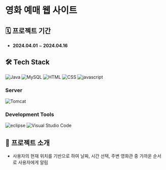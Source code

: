 # 영화 예매 웹 사이트

## 🗓️ 프로젝트 기간
- **2024.04.01** ~ **2024.04.16**

## 🛠️ Tech Stack
![Java](https://img.shields.io/badge/java-007396?style=for-the-badge&logo=OpenJDK&logoColor=white)
![MySQL](https://img.shields.io/badge/MySQL-4479A1?style=for-the-badge&logo=MySQL&logoColor=white)
![HTML](https://img.shields.io/badge/HTML-E34F26?style=for-the-badge&logo=HTML5&logoColor=white)
![CSS](https://img.shields.io/badge/CSS-1572B6?style=for-the-badge&logo=CSS3&logoColor=white)
![javascript](https://img.shields.io/badge/javascript-F7DF1E?style=for-the-badge&logo=javascript&logoColor=white)

### Server
![Tomcat](https://img.shields.io/badge/ApacheTomcat-F8DC75?style=for-the-badge&logo=ApacheTomcat&logoColor=black)

### Development Tools
![eclipse](https://img.shields.io/badge/eclipse-2C2255?style=for-the-badge&logo=eclipseide&logoColor=white)
![Visual Studio Code](https://img.shields.io/badge/Visual%20Studio%20Code-007ACC?style=for-the-badge&logo=Visual%20Studio%20Code&logoColor=white)

## 🎯 프로젝트 소개
- 사용자의 현재 위치를 기반으로 하여 날짜, 시간 선택, 주변 영화관 중 가까운 순서로 사용자에게 알림
